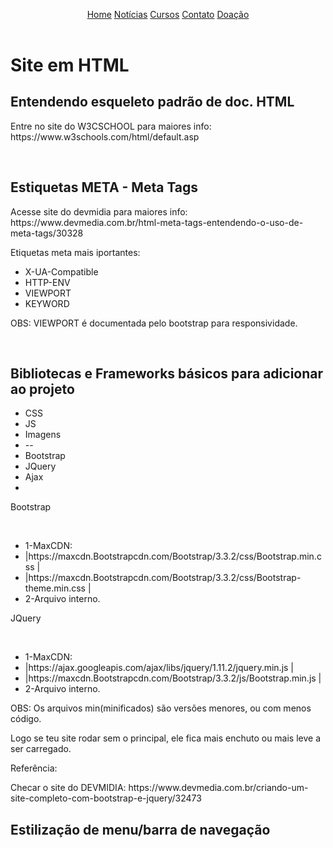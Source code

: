 
<html lang="pt"><!-- infuenciam search engine -->
<head>
  
<!-- meta tags infuenciam search engine -->
  <!-- name e http-env se complementam para informar navegador-->
<meta charset="UTF-8"><!-- reconhecer caracteres e sinais pt-br -->
<meta http-equiv="X-UA-Compatible" content="IE=Edge"/>
<meta http-equiv="content-type" content="text/html; charset=UTF-8"/>
<meta http-equiv="content-language" content="pt-br" />
<meta name="description" content="Site sobre assuntos gerais do autor" />
<meta name="viewport" content="width=device-width, initial-scale=1"/>
<META NAME="KEYWORDS" CONTENT="artigo, site, github"/>
<META NAME="ROBOTS" CONTENT="ALL"/>

<!--<META NAME="GOOGLEBOT" CON TENT="NOARCHIVE"/>   esconder do buscador do google-->
<!--<title>Home :: Programação Is Tudo - Pro IT</title>-->


<link rel="shortcut icon" href="images/favicon.ico" type="image/x-icon" />
<link rel="stylesheet" href="style.css" />
<link rel="image_src" href="images/title.png" />

</head>

<body>
  
  <header>
    <div class="menu">
      <a class="menuItem active" href="#">Home</a>
      <a class="menuItem" href="#">Notícias</a>
      <a class="menuItem" href="#">Cursos</a>
      <a class="menuItem" href="#">Contato</a>
      <a class="menuItem" href="#">Doação</a>
    </div>
  </header>
  
  <h1>Site em HTML</h1>
  <h2>Entendendo esqueleto padrão de doc. HTML</h2>
  <p>Entre no site do W3CSCHOOL para maiores info: https://www.w3schools.com/html/default.asp</p>
  </br>
  
  <h2>Estiquetas META - Meta Tags</h2>
  <p>Acesse site do devmidia para maiores info: https://www.devmedia.com.br/html-meta-tags-entendendo-o-uso-de-meta-tags/30328</p>
  <p>Etiquetas meta mais iportantes:</p>
  <ul>
    <li>X-UA-Compatible</li>
    <li>HTTP-ENV</li>
    <li>VIEWPORT</li>
    <li>KEYWORD</li>
  </ul>
  <p>OBS: VIEWPORT é documentada pelo bootstrap para responsividade.</p>
  </br>
  
  <h2>Bibliotecas e Frameworks básicos para adicionar ao projeto</h2>
  <ul>
    <li>CSS</li>
    <li>JS</li>
    <li>Imagens</li>
    <li>--</li>
    <li>Bootstrap</li>
    <li>JQuery</li>
    <li>Ajax</li>
    <li></li>
  </ul>
  
  <p>Bootstrap</p></br>
    <ul>  
      <li>  1-MaxCDN:</li>
      <li>  |https://maxcdn.Bootstrapcdn.com/Bootstrap/3.3.2/css/Bootstrap.min.css |</li>
      <li>  |https://maxcdn.Bootstrapcdn.com/Bootstrap/3.3.2/css/Bootstrap-theme.min.css |</li>
      <li>  2-Arquivo interno.</li>
    </ul>
  <p>JQuery</p></br>
    <ul>
      <li>  1-MaxCDN:</li>
      <li>  |https://ajax.googleapis.com/ajax/libs/jquery/1.11.2/jquery.min.js |</li>
      <li>  |https://maxcdn.Bootstrapcdn.com/Bootstrap/3.3.2/js/Bootstrap.min.js |</li>
      <li>  2-Arquivo interno.</li>
    </ul>
  <p>OBS: Os arquivos min(minificados) são versões menores, ou com menos código.</p>
  <p>Logo se teu site rodar sem o principal, ele fica mais enchuto ou mais leve a ser carregado.</p>
  <p>Referência:</p>
  <p>Checar o site do DEVMIDIA: https://www.devmedia.com.br/criando-um-site-completo-com-bootstrap-e-jquery/32473</p>
  
  <h2>Estilização de menu/barra de navegação</h2>
  

<script></script>
</body>
